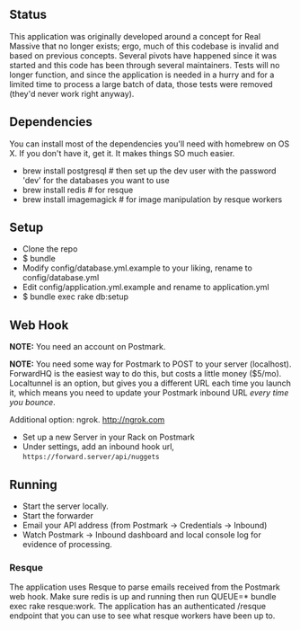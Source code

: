 ## Status

This application was originally developed around a concept for Real Massive that
no longer exists; ergo, much of this codebase is invalid and based on previous
concepts. Several pivots have happened since it was started and this code has
been through several maintainers. Tests will no longer function, and since the
application is needed in a hurry and for a limited time to process a large
batch of data, those tests were removed (they'd never work right anyway).

## Dependencies

You can install most of the dependencies you'll need with homebrew on OS X.
If you don't have it, get it. It makes things SO much easier.

* brew install postgresql # then set up the dev user with the password 'dev' for the databases you want to use
* brew install redis # for resque
* brew install imagemagick # for image manipulation by resque workers

## Setup

* Clone the repo
* $ bundle
* Modify config/database.yml.example to your liking, rename to config/database.yml
* Edit config/application.yml.example and rename to application.yml
* $ bundle exec rake db:setup

## Web Hook

**NOTE:** You need an account on Postmark.

**NOTE:** You need some way for Postmark to POST to your server
(localhost). ForwardHQ is the easiest way to do this, but costs
a little money ($5/mo). Localtunnel is an option, but gives you
a different URL each time you launch it, which means you need to
update your Postmark inbound URL *every time you bounce*.

Additional option: ngrok. http://ngrok.com

* Set up a new Server in your Rack on Postmark
* Under settings, add an inbound hook url,
  `https://forward.server/api/nuggets`

## Running

* Start the server locally.
* Start the forwarder
* Email your API address (from Postmark -> Credentials -> Inbound)
* Watch Postmark -> Inbound dashboard and local console log for evidence
  of processing.

### Resque

The application uses Resque to parse emails received from the Postmark web hook.
Make sure redis is up and running then run QUEUE=* bundle exec rake resque:work.
The application has an authenticated /resque endpoint that you can use to see
what resque workers have been up to.
